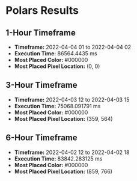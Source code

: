 # Polars Results
## 1-Hour Timeframe
- **Timeframe:** 2022-04-04 01 to 2022-04-04 02
- **Execution Time:** 86564.4435 ms
- **Most Placed Color:** #000000
- **Most Placed Pixel Location:** (0, 0)
## 3-Hour Timeframe
- **Timeframe:** 2022-04-03 12 to 2022-04-03 15
- **Execution Time:** 75068.091791 ms
- **Most Placed Color:** #000000
- **Most Placed Pixel Location:** (359, 564)
## 6-Hour Timeframe
- **Timeframe:** 2022-04-02 12 to 2022-04-02 18
- **Execution Time:** 83842.283125 ms
- **Most Placed Color:** #000000
- **Most Placed Pixel Location:** (859, 766)